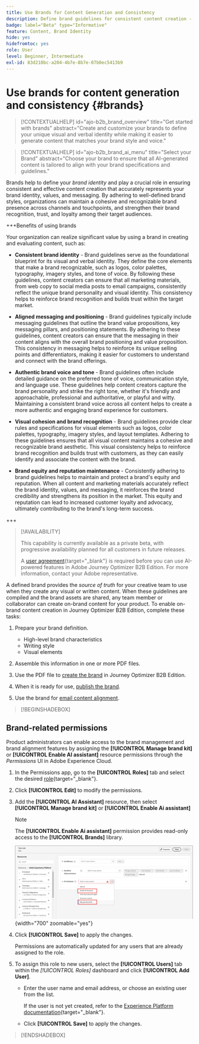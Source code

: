 ```yaml
---
title: Use Brands for Content Generation and Consistency
description: Define brand guidelines for consistent content creation - maintain visual identity, messaging alignment, and authentic voice in Journey Optimizer B2B Edition.
badge: label="Beta" type="Informative"
feature: Content, Brand Identity
hide: yes
hidefromtoc: yes
role: User
level: Beginner, Intermediate
exl-id: 83d210bc-a204-4b7e-8b7e-07b0ec5413b9
---
```

# Use brands for content generation and consistency {#brands}

>[!CONTEXTUALHELP]
>id="ajo-b2b_brand_overview"
>title="Get started with brands"
>abstract="Create and customize your brands to define your unique visual and verbal identity while making it easier to generate content that matches your brand style and voice."

>[!CONTEXTUALHELP]
>id="ajo-b2b_brand_ai_menu"
>title="Select your Brand"
>abstract="Choose your brand to ensure that all AI-generated content is tailored to align with your brand specifications and guidelines."

Brands help to define your _brand identity_ and play a crucial role in ensuring consistent and effective content creation that accurately represents your brand identity, values, and messaging. By adhering to well-defined brand styles, organizations can maintain a cohesive and recognizable brand presence across channels and touchpoints, and strengthen their brand recognition, trust, and loyalty among their target audiences.

+++Benefits of using brands

Your organization can realize significant value by using a brand in creating and evaluating content, such as:

* **Consistent brand identity** - Brand guidelines serve as the foundational blueprint for its visual and verbal identity. They define the core elements that make a brand recognizable, such as logos, color palettes, typography, imagery styles, and tone of voice. By following these guidelines, content creators can ensure that all marketing materials, from web copy to social media posts to email campaigns, consistently reflect the unique brand personality and visual identity. This consistency helps to reinforce brand recognition and builds trust within the target market.

* **Aligned messaging and positioning** - Brand guidelines typically include messaging guidelines that outline the brand value propositions, key messaging pillars, and positioning statements. By adhering to these guidelines, content creators can ensure that the messaging in their content aligns with the overall brand positioning and value proposition. This consistency in messaging helps to reinforce its unique selling points and differentiators, making it easier for customers to understand and connect with the brand offerings.

* **Authentic brand voice and tone** - Brand guidelines often include detailed guidance on the preferred tone of voice, communication style, and language use. These guidelines help content creators capture the brand personality and strike the right tone, whether it's friendly and approachable, professional and authoritative, or playful and witty. Maintaining a consistent brand voice across all content helps to create a more authentic and engaging brand experience for customers. 

* **Visual cohesion and brand recognition** - Brand guidelines provide clear rules and specifications for visual elements such as logos, color palettes, typography, imagery styles, and layout templates. Adhering to these guidelines ensures that all visual content maintains a cohesive and recognizable brand aesthetic. This visual consistency helps to reinforce brand recognition and builds trust with customers, as they can easily identify and associate the content with the brand.  

* **Brand equity and reputation maintenance** - Consistently adhering to brand guidelines helps to maintain and protect a brand's equity and reputation. When all content and marketing materials accurately reflect the brand identity, values, and messaging, it reinforces the brand credibility and strengthens its position in the market. This equity and reputation can lead to increased customer loyalty and advocacy, ultimately contributing to the brand's long-term success. 

+++

>[!AVAILABILITY]
>
>This capability is currently available as a private beta, with progressive availability planned for all customers in future releases.
>
>A [user agreement](https://www.adobe.com/legal/licenses-terms/adobe-dx-gen-ai-user-guidelines.html){target="_blank"} is required before you can use AI-powered features in Adobe Journey Optimizer B2B Edition. For more information, contact your Adobe representative.

A defined brand provides the _source of truth_ for your creative team to use when they create any visual or written content. When these guidelines are compiled and the brand assets are shared, any team member or collaborator can create on-brand content for your product. To enable on-brand content creation in Journey Optimizer B2B Edition, complete these tasks:

1. Prepare your brand definition. 

   * High-level brand characteristics
   * Writing style
   * Visual elements

1. Assemble this information in one or more PDF files.

1. Use the PDF file to [create the brand](./brands-manage-create.md#create-and-define-a-brand) in Journey Optimizer B2B Edition.

1. When it is ready for use, [publish the brand](./brands-manage-create.md#publish-the-brand).

1. Use the brand for [email content alignment](./brand-alignment.md).
<!-- 
1. Use the brand to generate content. -->

>[!BEGINSHADEBOX]

## Brand-related permissions

Product administrators can enable access to the brand management and brand alignment features by assigning the **[!UICONTROL Manage brand kit]** or **[!UICONTROL Enable AI assistant]** resource permissions through the _Permissions_ UI in Adobe Experience Cloud. 

1. In the Permissions app, go to the **[!UICONTROL Roles]** tab and select the desired [role](https://experienceleague.adobe.com/en/docs/experience-platform/access-control/abac/permissions-ui/roles){target="_blank"}.

1. Click **[!UICONTROL Edit]** to modify the permissions.

1. Add the **[!UICONTROL AI Assistant]** resource, then select **[!UICONTROL Manage brand kit]** or **[!UICONTROL Enable Ai assistant]**

   >[!NOTE]
   >
   >The **[!UICONTROL Enable Ai assistant]** permission provides read-only access to the **[!UICONTROL Brands]** library.

    ![Add AI Assitant permission for brands access](./assets/brands-aep-permissions.png){width="700" zoomable="yes"}

1. Click **[!UICONTROL Save]** to apply the changes.

    Permissions are automatically updated for any users that are already assigned to the role.

1. To assign this role to new users, select the **[!UICONTROL Users]** tab within the _[!UICONTROL Roles]_ dashboard and click **[!UICONTROL Add User]**.

   * Enter the user name and email address, or choose an existing user from the list.

      If the user is not yet created, refer to the [Experience Platform documentation](https://experienceleague.adobe.com/en/docs/experience-platform/access-control/abac/permissions-ui/users){target="_blank"}.

   * Click **[!UICONTROL Save]** to apply the changes.

>[!ENDSHADEBOX]
